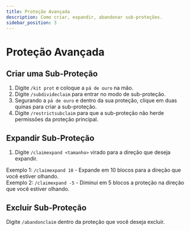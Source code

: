 ```yaml
---
title: Proteção Avançada
description: Como criar, expandir, abandonar sub-proteções.
sidebar_position: 3
---
```


# Proteção Avançada

## Criar uma Sub-Proteção

1. Digite `/kit prot` e coloque a `pá de ouro` na mão.
2. Digite `/subdivideclaim` para entrar no modo de sub-proteção.
3. Segurando a `pá de ouro` e dentro da sua proteção, clique em duas quinas para criar a sub-proteção.
4. Digite `/restrictsubclaim` para que a sub-proteção não herde permissões da proteção principal.

## Expandir Sub-Proteção

1. Digite `/claimexpand <tamanho>` virado para a direção que deseja expandir.  

Exemplo 1: `/claimexpand 10` - Expande em 10 blocos para a direção que você estiver olhando.  
Exemplo 2: `/claimexpand -5` - Diminui em 5 blocos a proteção na direção que você estiver olhando.

## Excluir Sub-Proteção

Digite `/abandonclaim` dentro da proteção que você deseja excluir.
